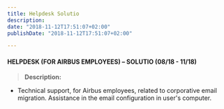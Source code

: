 ```yaml
---
title: Helpdesk Solutio
description:
date: "2018-11-12T17:51:07+02:00"
publishDate: "2018-11-12T17:51:07+02:00"

---
```

#### HELPDESK (FOR AIRBUS EMPLOYEES) – SOLUTIO (08/18 - 11/18)
> 
> **Description:**

* Technical support, for Airbus employees, related to corporative email migration.
Assistance in the email configuration in user's computer.